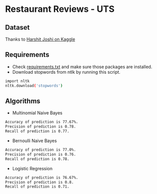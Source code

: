 # Restaurant Reviews - UTS

## Dataset
Thanks to [Harshit Joshi on Kaggle](https://www.kaggle.com/hj5992/restaurantreviews)

## Requirements

- Check [requirements.txt](https://github.com/jacenyang/restaurant-reviews-uts/blob/master/requirements.txt) and make sure those packages are installed.
- Download stopwords from ntlk by running this script.
```sh
import nltk
nltk.download('stopwords')
```

## Algorithms

- Multinomial Naive Bayes
```sh
Accuracy of prediction is 77.67%.
Precision of prediction is 0.78.
Recall of prediction is 0.77.
```
- Bernoulli Naive Bayes
```sh
Accuracy of prediction is 77.0%.
Precision of prediction is 0.76.
Recall of prediction is 0.78.
```
- Logistic Regression
```sh
Accuracy of prediction is 76.67%.
Precision of prediction is 0.8.
Recall of prediction is 0.71.
```
